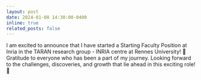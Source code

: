 ```yaml
---
layout: post
date: 2024-01-08 14:30:00-0400
inline: true
related_posts: false
---
```

I am excited to announce that I have started a Starting Faculty Position at Inria in the TARAN research group - INRIA centre at Rennes University!
🙏 Gratitude to everyone who has been a part of my journey. Looking forward to the challenges, discoveries, and growth that lie ahead in this exciting role! 🌟 
